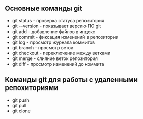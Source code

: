 ## Основные команды git

* git status - проверка статуса репозитория
* git --version - показывает версию ПО git
* git add - добавление файлов в индекс
* git commit - фиксация изменений в репозитории
* git log - просмотр журнала коммитов
* git branch - просмотр веток
* git checkout - переключение между ветками
* git merge - слияние веток репозитория
* git diff - просмотр изменений до коммита

## Команды git для работы с удаленными репохиториями

* git push
* git pull
* git clone

